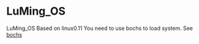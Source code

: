 # LuMing_OS
LuMing_OS Based on linux0.11
You need to use bochs to load system.
See [bochs](https://github.com/lubomyr/bochs)
